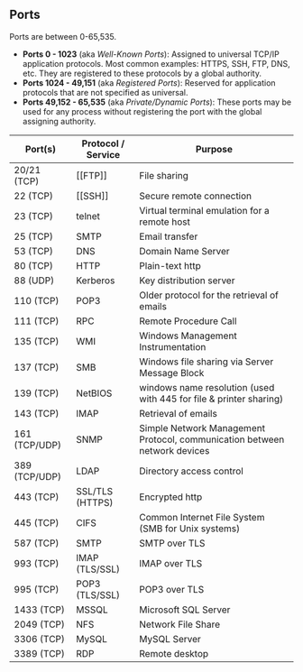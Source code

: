 ## Ports
Ports are between 0-65,535.

- **Ports 0 - 1023** (aka *Well-Known Ports*): Assigned to universal TCP/IP application protocols. Most common examples: HTTPS, SSH, FTP, DNS, etc. They are registered to these protocols by a global authority.
- **Ports 1024 - 49,151** (aka *Registered Ports*): Reserved for application protocols that are not specified as universal.
- **Ports 49,152 - 65,535** (aka *Private/Dynamic Ports*): These ports may be used for any process without registering the port with the global assigning authority.

| Port(s)       | Protocol / Service | Purpose                                                                   |
| ------------- | ------------------ | ------------------------------------------------------------------------- |
| 20/21 (TCP)   | [[FTP]]            | File sharing                                                              |
| 22 (TCP)      | [[SSH]]            | Secure remote connection                                                  |
| 23 (TCP)      | telnet             | Virtual terminal emulation for a remote host                              |
| 25 (TCP)      | SMTP               | Email transfer                                                            |
| 53 (TCP)      | DNS                | Domain Name Server                                                        |
| 80 (TCP)      | HTTP               | Plain-text http                                                           |
| 88 (UDP)      | Kerberos           | Key distribution server                                                   |
| 110 (TCP)     | POP3               | Older protocol for the retrieval of emails                                |
| 111 (TCP)     | RPC                | Remote Procedure Call                                                     |
| 135 (TCP)     | WMI                | Windows Management Instrumentation                                        |
| 137 (TCP)     | SMB                | Windows file sharing via Server Message Block                             |
| 139 (TCP)     | NetBIOS            | windows name resolution (used with 445 for file & printer sharing)        |
| 143 (TCP)     | IMAP               | Retrieval of emails                                                       |
| 161 (TCP/UDP) | SNMP               | Simple Network Management Protocol, communication between network devices |
| 389 (TCP/UDP) | LDAP               | Directory access control                                                  |
| 443 (TCP)     | SSL/TLS (HTTPS)    | Encrypted http                                                            |
| 445 (TCP)     | CIFS               | Common Internet File System (SMB for Unix systems)                        |
| 587 (TCP)     | SMTP               | SMTP over TLS                                                             |
| 993 (TCP)     | IMAP (TLS/SSL)     | IMAP over TLS                                                             |
| 995 (TCP)     | POP3 (TLS/SSL)     | POP3 over TLS                                                             |
| 1433 (TCP)    | MSSQL              | Microsoft SQL Server                                                      |
| 2049 (TCP)    | NFS                | Network File Share                                                        |
| 3306 (TCP)    | MySQL              | MySQL Server                                                              |
| 3389 (TCP)    | RDP                | Remote desktop                                                            |

